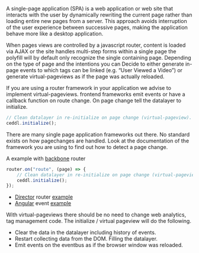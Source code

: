 A single-page application (SPA) is a web application or web site that interacts with the user by dynamically rewriting the current page rather than loading entire new pages from a server. This approach avoids interruption of the user experience between successive pages, making the application behave more like a desktop application.

When pages views are controlled by a javascript router, content is loaded via AJAX or the site handles multi-step forms within a single page the polyfill will by default only recognize the single containing page. Depending on the type of page and the intentions you can Decide to either generate in-page events to which tags can be linked (e.g. “User Viewed a Video”) or generate virtual-pageviews as if the page was actually reloaded.

If you are using a router framework in your application we advise to implement virtual-pageviews. frontend frameworks emit events or have a callback function on route change. On page change tell the datalayer to initialize.

```js
// Clean datalayer in re-initialize on page change (virtual-pageview).
ceddl.initialize();
```

There are many single page application frameworks out there. No standard exists on how pagechanges are handled. Look at the documentation of the framework you are using to find out how to detect a page change.

A example with [backbone](https://backbonejs.org/#Router) router
```js
router.on("route", (page) => {
    // Clean datalayer in re-initialize on page change (virtual-pageview).
    ceddl.initialize();
});
```

* [Director](https://github.com/flatiron/director) router [example](https://github.com/ceddl/ceddl-with-vue/blob/master/src/js/routes.js)
* [Angular](https://angular.io/guide/router) event [example](https://github.com/ceddl/ceddl-with-angular/blob/master/src/app/app.component.ts)

With virtual-pageviews there should be no need to change web analytics, tag management code. The initialize / virtual pageview will do the following.

* Clear the data in the datalayer including history of events.
* Restart collecting data from the DOM. Filling the datalayer.
* Emit events on the eventbus as if the browser window was reloaded.
